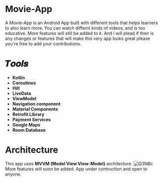 # Movie-App
A Movie-App is an Android App built with different tools that helps learners to also learn more. You can watch differnt kinds of videos, and is too educative. More features will still be added to it. And i will plead if their is any changes or features that will make this very app looks great please you're free to add your contributions.  

# 𝑻𝒐𝒐𝒍𝒔
- **Kotlin**
- **Coroutines**
- **Hilt**
- **LiveData**
- **ViewModel**
- **Navigation component**
- **Material Components**
- **Retrofit Library**
- **Payment Services**
- **Google Maps**
- **Room Database**

# Architecture 
This app uses **MVVM (Model View View-Model)** architecture.
![Q3NBc](https://user-images.githubusercontent.com/62480395/159254664-fee91587-2a62-4858-a8f4-4ab41e6a7c6e.png)
More features will soon be added. App under contruction and open to anyone. 
